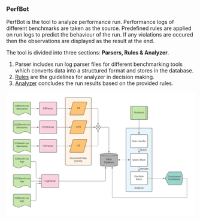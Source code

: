 ### PerfBot

PerfBot is the tool to analyze performance run. Performance logs of different benchmarks are taken as the source. Predefined rules are applied on run logs to predict the behaviour of the run. If any violations are occured then the observations are displayed as the result at the end.

The tool is divided into three sections: **Parsers, Rules & Analyzer**.

1. Parser includes run log parser files for different benchmarking tools which converts data into a structured format and stores in the database.
2. [Rules](https://github.com/Seagate/seagate-tools/blob/main/performance/PerfBot/docs/rules.md) are the guidelines for analyzer in decision making.
3. [Analyzer](https://github.com/Seagate/seagate-tools/blob/main/performance/PerfBot/docs/analyzer.md) concludes the run results based on the provided rules.

![](docs/architecture.png)
